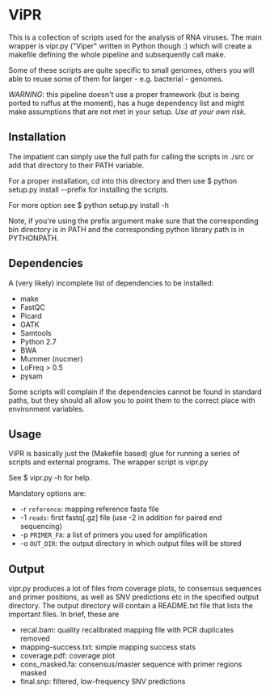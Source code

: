 ViPR
====

This is a collection of scripts used for the analysis of RNA viruses.
The main wrapper is vipr.py ("Viper" written in Python though :) which
will create a makefile defining the whole pipeline and subsequently
call make.

Some of these scripts are quite specific to small genomes, others you
will able to reuse some of them for larger - e.g. bacterial - genomes.

*WARNING*: this pipeline doesn't use a proper framework (but is being
ported to ruffus at the moment), has a huge dependency list and might
make assumptions that are not met in your setup. *Use at your own risk*.

Installation
------------

The impatient can simply use the full path for calling the scripts in
./src or add that directory to their PATH variable.

For a proper installation, cd into this directory and then use
    $ python setup.py install --prefix
for installing the scripts.

For more option see
    $ python setup.py install -h

Note, if you're using the prefix argument make sure that the
corresponding bin directory is in PATH and the corresponding python
library path is in PYTHONPATH.


Dependencies
------------

A (very likely) incomplete list of dependencies to be installed:
- make
- FastQC
- Picard
- GATK
- Samtools
- Python 2.7
- BWA
- Mummer (nucmer)
- LoFreq > 0.5
- pysam

Some scripts will complain if the dependencies cannot be found in
standard paths, but they should all allow you to point them to the
correct place with environment variables.


Usage
-----

ViPR is basically just the (Makefile based) glue for running a series
of scripts and external programs. The wrapper script is vipr.py

See
    $ vipr.py -h
for help.

Mandatory options are:
- -r `reference`: mapping reference fasta file
- -1 `reads`: first fastq[.gz] file (use -2 in addition for paired end sequencing)
- -p `PRIMER_FA`: a list of primers you used for amplification
- -o `OUT_DIR`: the output directory in which output files will be stored


Output
------

vipr.py produces a lot of files from coverage plots, to consensus
sequences and primer positions, as well as SNV predictions etc in the
specified output directory. The output directory will contain a
README.txt file that lists the important files. In brief, these are

- recal.bam: quality recalibrated mapping file with PCR duplicates removed
- mapping-success.txt: simple mapping success stats
- coverage.pdf: coverage plot
- cons_masked.fa: consensus/master sequence with primer regions masked
- final.snp: filtered, low-frequency SNV predictions



